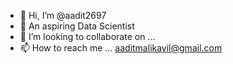 - 👋 Hi, I’m @aadit2697
- 👀 An aspiring Data Scientist
- 💞️ I’m looking to collaborate on ...
- 📫 How to reach me ... aaditmalikayil@gmail.com

<!---
aadit2697/aadit2697 is a ✨ special ✨ repository because its `README.md` (this file) appears on your GitHub profile.
You can click the Preview link to take a look at your changes.
--->
